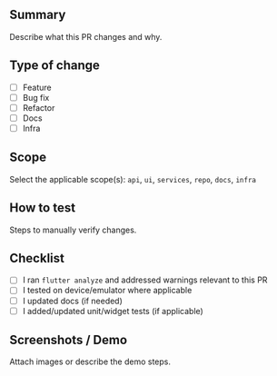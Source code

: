 ## Summary

Describe what this PR changes and why.

## Type of change

- [ ] Feature
- [ ] Bug fix
- [ ] Refactor
- [ ] Docs
- [ ] Infra

## Scope

Select the applicable scope(s): `api`, `ui`, `services`, `repo`, `docs`, `infra`

## How to test

Steps to manually verify changes.

## Checklist

- [ ] I ran `flutter analyze` and addressed warnings relevant to this PR
- [ ] I tested on device/emulator where applicable
- [ ] I updated docs (if needed)
- [ ] I added/updated unit/widget tests (if applicable)

## Screenshots / Demo

Attach images or describe the demo steps.


